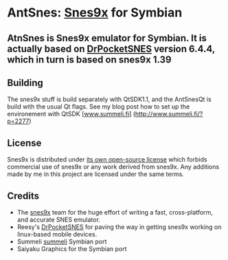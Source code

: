 AntSnes: [Snes9x][snes9x] for Symbian
===========================

AtnSnes is Snes9x emulator for Symbian. It is actually based on  [DrPocketSNES][drpsnes] version 6.4.4, which in turn is based on snes9x 1.39
--------

Building
----------
The snes9x stuff is build separately with QtSDK1.1, and the AntSnesQt is build with the usual Qt flags.
See my blog post how to set up the environement with QtSDK [www.summeli.fi] (http://www.summeli.fi/?p=2277)

License
-------

Snes9x is distributed under [its own open-source license](https://github.com/Summeli/AntSnes/blob/master/snes9x_asm_optimized/snes9x.h) which forbids commercial use of snes9x or any work derived from snes9x.  Any additions made by me in this project are licensed under the same terms.


Credits
-------

* The [snes9x][snes9x] team for the huge effort of writing a fast, cross-platform, and accurate SNES emulator.
* Reesy's [DrPocketSNES][drpsnes] for paving the way in getting snes9x working on linux-based mobile devices.
* Summeli [summeli] Symbian port
* Saiyaku Graphics for the Symbian port

[snes9x]: http://www.snes9x.com/ "Snes9x Homepage"
[drpsnes]: http://reesy.gp32x.de/DrPocketSnes.html "DrPocketSNES"
[summeli]: www.summeli.fi
